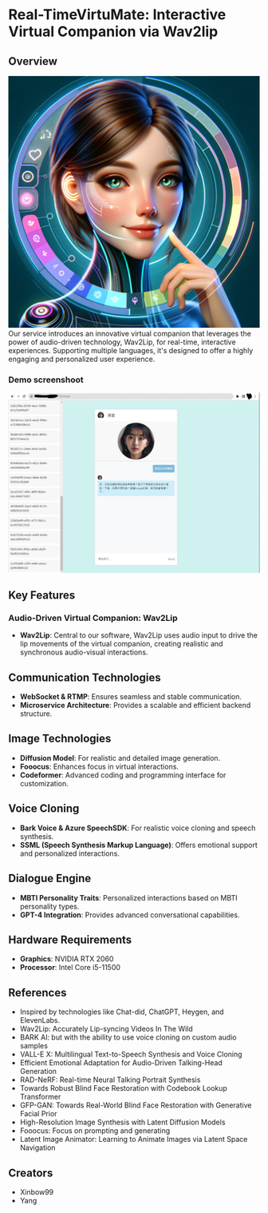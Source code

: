 # Real-TimeVirtuMate: Interactive Virtual Companion via Wav2lip

## Overview
<img src="pic1.png" alt="pic1" width="512"/>
Our service introduces an innovative virtual companion that leverages the power of audio-driven technology, Wav2Lip, for real-time, interactive experiences. Supporting multiple languages, it's designed to offer a highly engaging and personalized user experience.

### Demo screenshoot
<img src="demo1.jpg" alt="demo1" width="512"/>

## Key Features

### Audio-Driven Virtual Companion: Wav2Lip
- **Wav2Lip**: Central to our software, Wav2Lip uses audio input to drive the lip movements of the virtual companion, creating realistic and synchronous audio-visual interactions.

## Communication Technologies
- **WebSocket & RTMP**: Ensures seamless and stable communication.
- **Microservice Architecture**: Provides a scalable and efficient backend structure.

## Image Technologies
- **Diffusion Model**: For realistic and detailed image generation.
- **Fooocus**: Enhances focus in virtual interactions.
- **Codeformer**: Advanced coding and programming interface for customization.

## Voice Cloning
- **Bark Voice & Azure SpeechSDK**: For realistic voice cloning and speech synthesis.
- **SSML (Speech Synthesis Markup Language)**: Offers emotional support and personalized interactions.

## Dialogue Engine
- **MBTI Personality Traits**: Personalized interactions based on MBTI personality types.
- **GPT-4 Integration**: Provides advanced conversational capabilities.

## Hardware Requirements
- **Graphics**: NVIDIA RTX 2060
- **Processor**: Intel Core i5-11500

## References
- Inspired by technologies like Chat-did, ChatGPT, Heygen, and ElevenLabs.
- Wav2Lip: Accurately Lip-syncing Videos In The Wild
- BARK AI: but with the ability to use voice cloning on custom audio samples
- VALL-E X: Multilingual Text-to-Speech Synthesis and Voice Cloning
- Efficient Emotional Adaptation for Audio-Driven Talking-Head Generation
- RAD-NeRF: Real-time Neural Talking Portrait Synthesis
- Towards Robust Blind Face Restoration with Codebook Lookup Transformer
- GFP-GAN: Towards Real-World Blind Face Restoration with Generative Facial Prior
- High-Resolution Image Synthesis with Latent Diffusion Models
- Fooocus: Focus on prompting and generating
- Latent Image Animator: Learning to Animate Images via Latent Space Navigation
## Creators
- Xinbow99
- Yang

